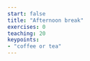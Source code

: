 ```yaml
---
start: false
title: "Afternoon break"
exercises: 0
teaching: 20
keypoints:
- "coffee or tea"
---
```

